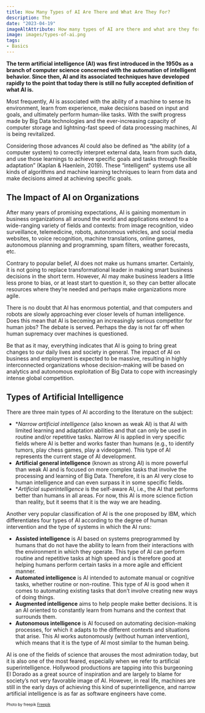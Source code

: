 ```yaml
---
title: How Many Types of AI Are There and What Are They For?
description: The  
date: "2023-04-19"
imageAltAttribute: How many types of AI are there and what are they for?
image: images/types-of-ai.png
tags:
- Basics
---
```

**The term artificial intelligence (AI) was first introduced in the 1950s as a branch of computer science concerned with the automation of intelligent behavior. Since then, AI and its associated techniques have developed rapidly to the point that today there is still no fully accepted definition of what AI is.**

Most frequently, AI is associated with the ability of a machine to sense its environment, learn from experience, make decisions based on input and goals, and ultimately perform human-like tasks. With the swift progress made by Big Data technologies and the ever-increasing capacity of computer storage and lightning-fast speed of data processing machines, AI is being revitalized. 

Considering those advances AI could also be defined as “the ability (of a computer system) to correctly interpret external data, learn from such data, and use those learnings to achieve specific goals and tasks through flexible adaptation” (Kaplan & Haenlein, 2019). These “intelligent” systems use all kinds of algorithms and machine learning techniques to learn from data and make decisions aimed at achieving specific goals.

## The Impact of AI on Organizations
After many years of promising expectations, AI is gaining momentum in business organizations all around the world and applications extend to a wide-ranging variety of fields and contexts: from image recognition, video surveillance, telemedicine, robots, autonomous vehicles, and social media websites, to voice recognition, machine translations, online games, autonomous planning and programming, spam filters, weather forecasts, etc. 

Contrary to popular belief, AI does not make us humans smarter. Certainly, it is not going to replace transformational leader in making smart business decisions in the short term. However, AI may make business leaders a little less prone to bias, or at least start to question it, so they can better allocate resources where they’re needed and perhaps make organizations more agile.

There is no doubt that AI has enormous potential, and that computers and robots are slowly approaching ever closer levels of human intelligence. Does this mean that AI is becoming an increasingly serious competitor for human jobs? The debate is served. Perhaps the day is not far off when human supremacy over machines is questioned. 

Be that as it may, everything indicates that AI is going to bring great changes to our daily lives and society in general. The impact of AI on business and employment is expected to be massive, resulting in highly interconnected organizations whose decision-making will be based on analytics and autonomous exploitation of Big Data to cope with increasingly intense global competition.
## Types of Artificial Intelligence
There are three main types of AI according to the literature on the subject:
- **Narrow artificial intelligence* (also known as weak AI) is that AI with limited learning and adaptation abilities and that can only be used in routine and/or repetitive tasks. Narrow AI is applied in very specific fields where AI is better and works faster than humans (e.g., to identify tumors, play chess games, play a videogame). This type of AI represents the current stage of AI development.
- **Artificial general intelligence** (known as strong AI) is more powerful than weak AI and is focused on more complex tasks that involve the processing and learning of Big Data. Therefore, it is an AI very close to human intelligence and can even surpass it in some specific fields.
- **Artificial superintelligence* is the self-aware AI, i.e., the AI that performs better than humans in all areas. For now, this AI is more science fiction than reality, but it seems that it is the way we are heading.

Another very popular classification of AI is the one proposed by IBM, which differentiates four types of AI according to the degree of human intervention and the type of systems in which the AI runs:
- **Assisted intelligence** is AI based on systems preprogrammed by humans that do not have the ability to learn from their interactions with the environment in which they operate. This type of AI can perform routine and repetitive tasks at high speed and is therefore good at helping humans perform certain tasks in a more agile and efficient manner.
- **Automated intelligence** is AI intended to automate manual or cognitive tasks, whether routine or non-routine. This type of AI is good when it comes to automating existing tasks that don’t involve creating new ways of doing things.
- **Augmented intelligence** aims to help people make better decisions. It is an AI oriented to constantly learn from humans and the context that surrounds them.
- **Autonomous intelligence** is AI focused on automating decision-making processes, for which it adapts to the different contexts and situations that arise. This AI works autonomously (without human intervention), which means that it is the type of AI most similar to the human being.

AI is one of the fields of science that arouses the most admiration today, but it is also one of the most feared, especially when we refer to artificial superintelligence. Hollywood productions are tapping into this burgeoning El Dorado as a great source of inspiration and are largely to blame for society’s not very favorable image of AI. However, in real life, machines are still in the early days of achieving this kind of superintelligence, and narrow artificial intelligence is as far as software engineers have come. 

<p style= "font-size:10px;">Photo by freepik <a href="https://www.freepik.es/foto-gratis/concepto-nube-ai-brazo-robotico_32471126.htm#query=AI&position=2&from_view=search&track=sph" target="_blank">Freepik</a></p>